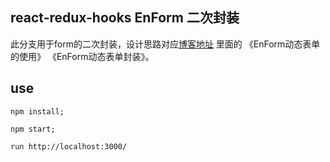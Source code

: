 ## react-redux-hooks EnForm 二次封装
此分支用于form的二次封装，设计思路对应[博客地址](https://yewills.github.io/categories/react/) 里面的 《EnForm动态表单的使用》 《EnForm动态表单封装》。

## use
```
npm install;

npm start;

run http://localhost:3000/
```

